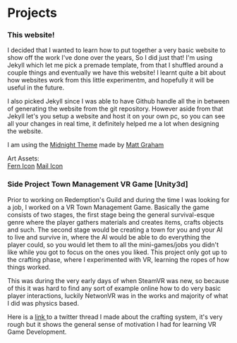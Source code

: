 # Projects

### This website!

I decided that I wanted to learn how to put together a very basic website to show off the work I've done over the years, So I did just that! I'm using Jekyll which let me pick a premade template, from that I shuffled around a couple things and eventually we have this website! I learnt quite a bit about how websites work from this little experimentm, and hopefully it will be useful in the future. 

I also picked Jekyll since I was able to have Github handle all the in between of generating the website from the git repository. However aside from that Jekyll let's you setup a website and host it on your own pc, so you can see all your changes in real time, it definitely helped me a lot when designing the website.

I am using the <a href="https://github.com/pages-themes/midnight">Midnight Theme</a> made by <a href="https://twitter.com/mattgraham">Matt Graham</a>

Art Assets:  
<a href="https://www.cleanpng.com/png-new-zealand-computer-icons-silver-fern-aotearoa-fe-926848/download-png.html">Fern Icon</a> <a href="https://flaticons.net/custom.php?i=3RkivmFy3ABGtnIxInIX7IrEB2psy">Mail Icon</a>

### Side Project Town Management VR Game [Unity3d]

Prior to working on Redemption's Guild and during the time I was looking for a job, I worked on a VR Town Management Game. Basically the game consists of two stages, the first stage being the general survival-esque genre where the player gathers materials and creates items, crafts objects and such. The second stage would be creating a town for you and your AI to live and survive in, where the AI would be able to do everything the player could, so you would let them to all the mini-games/jobs you didn't like while you got to focus on the ones you liked. This project only got up to the crafting phase, where I experimented with VR, learning the ropes of how things worked.

This was during the very early days of when SteamVR was new, so because of this it was hard to find any sort of example online how to do very basic player interactions, luckily NetwonVR was in the works and majority of what I did was physics based.

Here is a <a href="https://twitter.com/Arcticfoenix/status/998201957469700099">link </a>
 to a twitter thread I made about the crafting system, it's very rough but it shows the general sense of motivation I had for learning VR Game Development.
